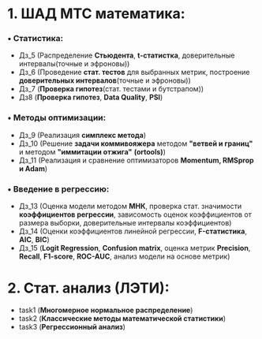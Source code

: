 # 1. ШАД МТС математика:
### $\bullet$ Статистика:
   - Дз_5 (Распределение **Стьюдента**, **t-статистка**, доверительные интервалы(точные и эфроновы))
   - Дз_6 (Проведение **стат. тестов** для выбранных метрик, построение **доверительных интервалов**(точные и эфроновы))
   - Дз_7 (**Проверка гипотез**(стат. тестами и бутстрапом))
   - Дз8 (**Проверка гипотез**, **Data Quality**, **PSI**)
### $\bullet$ Методы оптимизации:
   - Дз_9 (Реализация **симплекс метода**)
   - Дз_10 (Решение **задачи коммивояжера** методом **"ветвей и границ"** и методом **"иммитации отжига"** **(ortools)**)
   - Дз_11 (Реализация и сравнение оптимизаторов **Momentum, RMSprop и Adam**)
### $\bullet$ Введение в регрессию:
   - Дз_13 (Оценка модели методом **МНК**, проверка стат. значимости **коэффициентов регрессии**, зависомость оценок коэффициентов от размера выборки, доверительные интервалы коэффициентов)
   - Дз_14 (Оценки коэффициентов линейной регрессии, **F-статистика**, **AIC**, **BIC**)
   - Дз_15 (**Logit Regression**, **Confusion matrix**, оценка метрик **Precision**, **Recall**, **F1-score**, **ROC-AUC**, анализ модели на основе метрик)
   
# 2. Стат. анализ (ЛЭТИ):
   - task1 (**Многомерное нормальное распределение**)
   - task2 (**Классические методы математической статистики**)
   - task3 (**Регрессионный анализ**)
